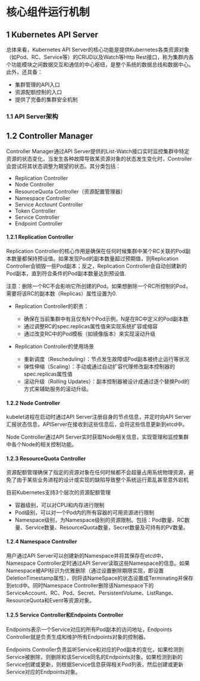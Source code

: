 # 核心组件运行机制

## 1 Kubernetes API Server

总体来看，Kubernetes API Server的核心功能是提供Kubernetes各类资源对象（如Pod、RC、Service等）的CRUD以及Watch等Http Rest接口，称为集群内各个功能模块之间数据交互和通信的中心枢纽，是整个系统的数据总线和数据中心。此外，还具备：

- 集群管理的API入口
- 资源配额控制的入口
- 提供了完备的集群安全机制

### 1.1 API Server架构



## 1.2 Controller Manager

Controller Manager通过API Server提供的List-Watch接口实时监控集群中特定资源的状态变化，当发生各种故障导致某资源对象的状态发生变化时，Controller会尝试将其状态调整为期望的状态。其分类包括：

- Replication Controller
- Node Controller
- ResourceQuota Controller（资源配置管理器）
- Namespace Controller
- Service Acctount Controller
- Token  Controller
- Service Controller
- Endpoint Controller

#### 1.2.1 Replication Controller

Replication Controller的核心作用是确保在任何时候集群中某个RC关联的Pod副本数量都保持预设值。如果发现Pod的副本数量超过预期值，则Replication Controller会销毁一些Pod副本；反之，Replication Controller会自动创建新的Pod副本，直到符合条件的Pod副本数量达到预设值.

注意：删除一个RC不会影响它所创建的Pod。如果想删除一个RC所控制的Pod，需要将该RC的副本数（Replicas）属性设置为0.

+ Replication Controller的职责：
  + 确保在当前集群中有且仅有N个Pod示例，N是在RC中定义的Pod副本数
  + 通过调整RC的spec.replicas属性值来实现系统扩容或缩容
  + 通过改变RC中的Pod模板（如镜像版本）来实现滚动升级

+ Replication Controller的使用场景
  + 重新调度（Rescheduling）：节点发生故障或Pod副本被终止运行等状况
  + 弹性伸缩（Scaling）：手动或通过自动扩容代理修改副本控制器的spec.replicas属性值
  + 滚动升级（Rolling Updates）：副本控制器被设计成通过逐个替换Pod的方式来辅助服务的滚动升级。

#### 1.2.2 Node Controller

kubelet进程在启动时通过API Server注册自身的节点信息，并定时向API Server汇报状态信息，APIServer在接收到这些信息后，会将这些信息更新到etcd中。

Node Controller通过API Server实时获取Node相关信息，实现管理和监控集群中各个Node的相关控制功能。

#### 1.2.3 ResourceQuota Controller

资源配额管理确保了指定的资源对象在任何时候都不会超量占用系统物理资源，避免了由于某些业务进程的设计或实现的缺陷导致整个系统运行紊乱甚至意外宕机

目前Kubernetes支持3个层次的资源配额管理

- 容器级别，可以对CPU和内存进行限制
- Pod级别，可以对一个Pod内的所有容器的可用资源进行限制
- Namespace级别，为Namespace级别的资源限制。包括：Pod数量、RC数量、Service数量、ResourceQuota数量，Secret数量及可持有的PV数量。

#### 1.2.4 Namespace Controller

用户通过API Server可以创建新的Namespace并将其保存在etcd中，Namespace Controller定时通过API Server读取这些Namespace的信息。如果Namespace被API标识为优雅删除（通过设置删除期限实现，即设置DeletionTimestamp属性），则将该NameSpace的状态设置成Terminating并保存到etcd中。同时Namespace Controller删除该Namespace下的ServiceAccount、RC、Pod、Secret、PersistentVolume、ListRange、ResourceQuota和Event等资源对象。

#### 1.2.5 Service Controller和Endpoints Controller

Endpoints表示一个Service对应的所有Pod副本的访问地址，Endpoints Controller就是负责生成和维护所有Endpoints对象的控制器。

Endpoints Controller负责监听Service和对应的Pod副本的变化，如果检测到Service被删除，则删除和该Service同名的Endpoints对象。如果检测到新的Service创建或更新，则根据Service信息获得相关Pod列表，然后创建或更新Service对应的Endpoints对象。